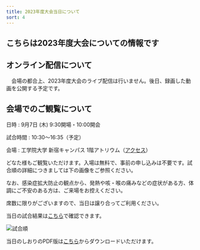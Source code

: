 ```yaml
---
title: 2023年度大会当日について
sort: 4
---
```

## こちらは2023年度大会についての情報です
## オンライン配信について
　会場の都合上、2023年度大会のライブ配信は行いません。後日、録画した動画を公開する予定です。

## 会場でのご観覧について
日時
: 9月7日 (木) 9:30開場・10:00開会  

試合時間
: 10:30〜16:35（予定）

会場
: 工学院大学 新宿キャンパス 1階アトリウム（[アクセス](https://www.kogakuin.ac.jp/campus/access.html)） 

どなた様もご観覧いただけます。入場は無料で、事前の申し込みは不要です。試合順の詳細につきましては下の画像をご参照ください。  

なお、感染症拡大防止の観点から、発熱や咳・喉の痛みなどの症状がある方、体調にご不安のある方は、ご来場をお控えください。

席数に限りがございますので、当日は譲り合ってご利用ください。  

当日の試合結果は[こちら](https://docs.google.com/spreadsheets/d/1_GzjlXAcU_mNr6SoAhCLZ9dy3D8ViCgOe0Wz9UQpK7Y/edit#gid=635802267)で確認できます。

![試合順](../../data/2023/img/F3RC2023_Leaflet.png)

当日のしおりのPDF版は[こちら](../../data/2023/pdf/F3RC2023_当日のしおり.pdf)からダウンロードいただけます。
